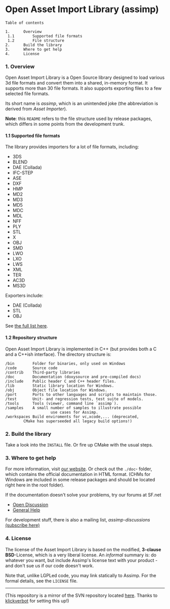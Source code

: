 Open Asset Import Library (assimp) 
========


    Table of contents

	1.		Overview
	 1.1		Supported file formats
	 1.2		File structure
	2.		Build the library
	3. 		Where to get help
	4.		License




### 1. Overview ###


Open Asset Import Library is a Open Source library designed to load various 3d file formats and convert them into a shared, in-memory format. It supports more than 30 file formats. It also supports exporting files to a few selected file formats.

Its short name is _assimp_, which is an unintended joke (the abbreviation is derived from _Asset Importer_). 

__Note__: this `README` refers to the file structure used by release packages, which differs in some points from the development trunk.


#### 1.1 Supported file formats ####

The library provides importers for a lot of file formats, including:

- 3DS
- BLEND 
- DAE (Collada)
- IFC-STEP 
- ASE
- DXF
- HMP
- MD2
- MD3 
- MD5
- MDC
- MDL
- NFF
- PLY
- STL
- X 
- OBJ 
- SMD
- LWO 
- LXO 
- LWS 
- XML 
- TER 
- AC3D 
- MS3D 

Exporters include:

- DAE (Collada)
- STL
- OBJ
	
See [the full list here](http://assimp.sourceforge.net/main_features_formats.html).



#### 1.2 Repository structure ####


Open Asset Import Library is implemented in C++ (but provides both a C and a 
C++ish interface). The directory structure is:

	/bin		Folder for binaries, only used on Windows
	/code		Source code
	/contrib	Third-party libraries
	/doc		Documentation (doxysource and pre-compiled docs)
	/include	Public header C and C++ header files.
	/lib		Static library location for Windows.
	/obj		Object file location for Windows.
	/port		Ports to other languages and scripts to maintain those. 
	/test		Unit- and regression tests, test suite of models.
	/tools		Tools (viewer, command line `assimp`).
	/samples	A small number of samples to illustrate possible 
                        use cases for Assimp.
	/workspaces	Build enviroments for vc,xcode,... (deprecated,
			CMake has superseeded all legacy build options!)



### 2. Build the library ###


Take a look into the `INSTALL` file. Or fire up CMake with the usual steps.



### 3. Where to get help ###


For more information, visit [our website](http://assimp.sourceforge.net/). Or check out the `./doc`- folder, which contains the official documentation in HTML format.
(CHMs for Windows are included in some release packages and should be located right here in the root folder).

If the documentation doesn't solve your problems, try our forums at SF.net 


- [Open Discussion](http://sourceforge.net/projects/assimp/forums/forum/817653) 
- [General Help](http://sourceforge.net/projects/assimp/forums/forum/817654)


For development stuff, there is also a mailing list, _assimp-discussions_
  [(subscribe here)]( https://lists.sourceforge.net/lists/listinfo/assimp-discussions) 



### 4. License ###

The license of the Asset Import Library is based on the modified, __3-clause BSD__-License, which is a very liberal license. An _informal_ summary is: do whatever you want, but include Assimp's license text with your product - and don't sue us if our code doesn't work.

Note that, unlike LGPLed code, you may link statically to Assimp.
For the formal details, see the `LICENSE` file. 


------------------------------

(This repository is a mirror of the SVN repository located [here](https://assimp.svn.sourceforge.net/svnroot/assimp). Thanks to [klickverbot](https://github.com/klickverbot) for setting this up!)

